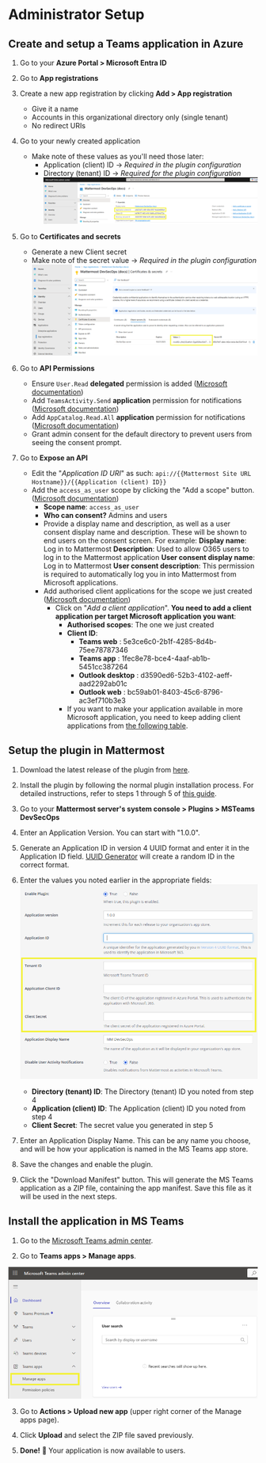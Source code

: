 # Administrator Setup

## Create and setup a Teams application in Azure

1. Go to your **Azure Portal > Microsoft Entra ID**

2. Go to **App registrations**

3. Create a new app registration by clicking **Add > App registration**
    - Give it a name
    - Accounts in this organizational directory only (single tenant)
    - No redirect URIs

4. Go to your newly created application
    - Make note of these values as you'll need those later:
        - Application (client) ID → _Required in the plugin configuration_
        - Directory (tenant) ID → _Required for the plugin configuration_
        ![System Console Configuration](./remember-tenant-client.png)    

5. Go to **Certificates and secrets**
    - Generate a new Client secret
    - Make note of the secret value → _Required in the plugin configuration_
    ![System Console Configuration](./remember-client-secret.png)    

6. Go to **API Permissions**
    - Ensure `User.Read` **delegated** permission is added ([Microsoft documentation](https://learn.microsoft.com/en-us/microsoftteams/platform/tabs/how-to/authentication/tab-sso-register-aad#enable-sso-in-microsoft-entra-id))
    - Add `TeamsActivity.Send` **application** permission for notifications ([Microsoft documentation](https://learn.microsoft.com/en-us/graph/teams-send-activityfeednotifications?tabs=desktop%2Chttp))
    - Add `AppCatalog.Read.All` **application** permission for notifications ([Microsoft documentation](https://learn.microsoft.com/en-us/graph/api/appcatalogs-list-teamsapps?view=graph-rest-1.0&tabs=http))
    - Grant admin consent for the default directory to prevent users from seeing the consent prompt.

7. Go to **Expose an API**
    - Edit the "_Application ID URI_" as such: `api://{{Mattermost Site URL Hostname}}/{{Application (client) ID}}`
    - Add the `access_as_user` scope by clicking the "Add a scope" button. ([Microsoft documentation](https://learn.microsoft.com/en-us/microsoftteams/platform/tabs/how-to/authentication/tab-sso-register-aad#to-configure-api-scope))
        - **Scope name**: `access_as_user`
        - **Who can consent?** Admins and users
        - Provide a display name and description, as well as a user consent display name and description. These will be shown to end users on the consent screen.
            For example:
            **Display name**: Log in to Mattermost
            **Description**: Used to allow O365 users to log in to the Mattermost application 
            **User consent display name**: Log in to Mattermost
            **User consent description**: This permission is required to automatically log you in into Mattermost from Microsoft applications.
        - Add authorised client applications for the scope we just created ([Microsoft documentation](https://learn.microsoft.com/en-us/microsoftteams/platform/tabs/how-to/authentication/tab-sso-register-aad#to-configure-authorized-client-application))
            - Click on "_Add a client application_". **You need to add a client application per target Microsoft application you want**:
                - **Authorised scopes**: The one we just created
                - **Client ID**:
                    - **Teams web**       : 5e3ce6c0-2b1f-4285-8d4b-75ee78787346
                    - **Teams app**       : 1fec8e78-bce4-4aaf-ab1b-5451cc387264
                    - **Outlook desktop** : d3590ed6-52b3-4102-aeff-aad2292ab01c
                    - **Outlook web**     : bc59ab01-8403-45c6-8796-ac3ef710b3e3
                - If you want to make your application available in more Microsoft application, you need to keep adding client applications from [the following table](https://learn.microsoft.com/en-us/microsoftteams/platform/tabs/how-to/authentication/tab-sso-register-aad#to-configure-authorized-client-application:~:text=Select%20one%20of%20the%20following%20client%20IDs%3A).

## Setup the plugin in Mattermost

1. Download the latest release of the plugin from [here](https://github.com/mattermost/mattermost-plugin-msteams-devsecops/releases).

2. Install the plugin by following the normal plugin installation process. For detailed instructions, refer to steps 1 through 5 of [this guide](./install_plugin.md).

3. Go to your **Mattermost server's system console > Plugins > MSTeams DevSecOps**

4. Enter an Application Version. You can start with "1.0.0".

5. Generate an Application ID in version 4 UUID format and enter it in the Application ID field. [UUID Generator](https://www.uuidgenerator.net/) will create a random ID in the correct format.

6. Enter the values you noted earlier in the appropriate fields:
    ![System Console Configuration](./tenant-client-secret-sysconsole.png)

    - **Directory (tenant) ID**: The Directory (tenant) ID you noted from step 4
    - **Application (client) ID**: The Application (client) ID you noted from step 4
    - **Client Secret**: The secret value you generated in step 5

7. Enter an Application Display Name. This can be any name you choose, and will be how your application is named in the MS Teams app store.

8. Save the changes and enable the plugin.

9. Click the "Download Manifest" button. This will generate the MS Teams application as a ZIP file, containing the app manifest. Save this file as it will be used in the next steps.

## Install the application in MS Teams

1. Go to the [Microsoft Teams admin center](https://admin.teams.microsoft.com/dashboard).

2. Go to **Teams apps > Manage apps**.

![Manage Apps in Microsoft Teams](./select-manage-apps.png)

3. Go to **Actions > Upload new app** (upper right corner of the Manage apps page).

4. Click **Upload** and select the ZIP file saved previously.

5. **Done!** 🎉 Your application is now available to users.
